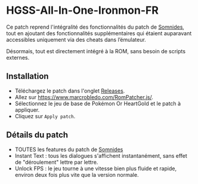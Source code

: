 # HGSS-All-In-One-Ironmon-FR

Ce patch reprend l'intégralité des fonctionnalités du patch de [Somnides](https://github.com/Somnides/HGSS-Intro-Ironmon-FR),  tout en ajoutant des fonctionnalités supplémentaires qui étaient auparavant accessibles uniquement via des cheats dans l’émulateur.

Désormais, tout est directement intégré à la ROM, sans besoin de scripts externes.

## Installation
- Téléchargez le patch dans l'onglet [Releases](https://github.com/remyml57/HGSS-All-In-One-Ironmon-FR/releases/latest).
- Allez sur https://www.marcrobledo.com/RomPatcher.js/.
- Sélectionnez le jeu de base de Pokémon Or HeartGold et le patch à appliquer.
- Cliquez sur `Apply patch`.

## Détails du patch
- TOUTES les features du patch de [Somnides](https://github.com/Somnides/HGSS-Intro-Ironmon-FR)
- Instant Text : tous les dialogues s'affichent instantanément, sans effet de "déroulement" lettre par lettre.
- Unlock FPS : le jeu tourne à une vitesse bien plus fluide et rapide, environ deux fois plus vite que la version normale.
